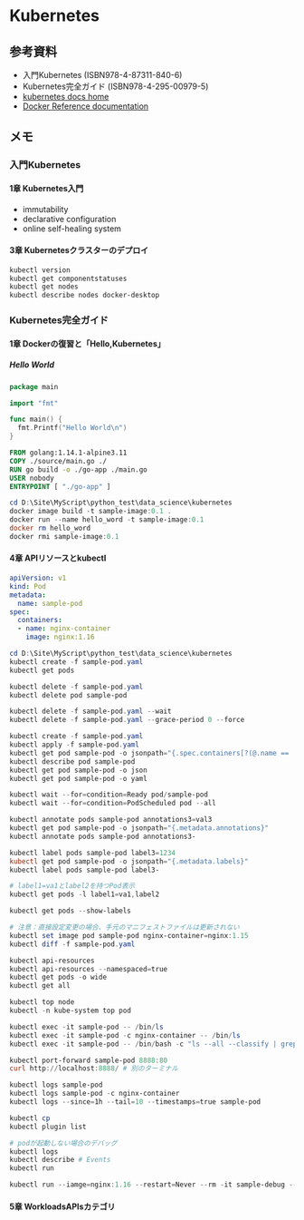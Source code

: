 # Kubernetes #

## 参考資料 ##

* 入門Kubernetes (ISBN978-4-87311-840-6)
* Kubernetes完全ガイド (ISBN978-4-295-00979-5)
* [kubernetes docs home](https://kubernetes.io/ja/docs/home/)
* [Docker Reference documentation](https://docs.docker.com/reference/)

## メモ ##

### 入門Kubernetes ###

#### 1章 Kubernetes入門 ####

* immutability
* declarative configuration
* online self-healing system

#### 3章 Kubernetesクラスターのデプロイ ####

~~~powershell
kubectl version
kubectl get componentstatuses
kubectl get nodes
kubectl describe nodes docker-desktop
~~~

### Kubernetes完全ガイド ###

#### 1章 Dockerの復習と「Hello,Kubernetes」 ####

##### Hello World #####

~~~go
package main

import "fmt"

func main() {
  fmt.Printf("Hello World\n")
}
~~~

~~~Dockerfile
FROM golang:1.14.1-alpine3.11
COPY ./source/main.go ./
RUN go build -o ./go-app ./main.go
USER nobody
ENTRYPOINT [ "./go-app" ]
~~~

~~~powershell
cd D:\Site\MyScript\python_test\data_science\kubernetes
docker image build -t sample-image:0.1 .
docker run --name hello_word -t sample-image:0.1
docker rm hello_word
docker rmi sample-image:0.1
~~~

#### 4章 APIリソースとkubectl ####

~~~yaml
apiVersion: v1
kind: Pod
metadata:
  name: sample-pod
spec:
  containers:
  - name: nginx-container
    image: nginx:1.16
~~~

~~~powershell
cd D:\Site\MyScript\python_test\data_science\kubernetes
kubectl create -f sample-pod.yaml
kubectl get pods

kubectl delete -f sample-pod.yaml
kubectl delete pod sample-pod

kubectl delete -f sample-pod.yaml --wait
kubectl delete -f sample-pod.yaml --grace-period 0 --force
~~~

~~~powershell
kubectl create -f sample-pod.yaml
kubectl apply -f sample-pod.yaml
kubectl get pod sample-pod -o jsonpath="{.spec.containers[?(@.name == 'nginx-container')].image}"
kubectl describe pod sample-pod
kubectl get pod sample-pod -o json
kubectl get pod sample-pod -o yaml

kubectl wait --for=condition=Ready pod/sample-pod
kubectl wait --for=condition=PodScheduled pod --all

kubectl annotate pods sample-pod annotations3=val3
kubectl get pod sample-pod -o jsonpath="{.metadata.annotations}"
kubectl annotate pods sample-pod annotations3-

kubectl label pods sample-pod label3=1234
kubectl get pod sample-pod -o jsonpath="{.metadata.labels}"
kubectl label pods sample-pod label3-

# label1=va1とlabel2を持つPod表示
kubectl get pods -l label1=va1,label2

kubectl get pods --show-labels

# 注意：直接設定変更の場合、手元のマニフェストファイルは更新されない
kubectl set image pod sample-pod nginx-container=nginx:1.15 
kubectl diff -f sample-pod.yaml

kubectl api-resources
kubectl api-resources --namespaced=true
kubectl get pods -o wide
kubectl get all

kubectl top node
kubectl -n kube-system top pod

kubectl exec -it sample-pod -- /bin/ls
kubectl exec -it sample-pod -c nginx-container -- /bin/ls
kubectl exec -it sample-pod -- /bin/bash -c "ls --all --classify | grep lib"

kubectl port-forward sample-pod 8888:80
curl http://localhost:8888/ # 別のターミナル

kubectl logs sample-pod
kubectl logs sample-pod -c nginx-container
kubectl logs --since=1h --tail=10 --timestamps=true sample-pod

kubectl cp
kubectl plugin list
~~~

~~~powershell
# podが起動しない場合のデバッグ
kubectl logs
kubectl describe # Events
kubectl run

kubectl run --iamge=nginx:1.16 --restart=Never --rm -it sample-debug --command -- /bin/sh
~~~

#### 5章 WorkloadsAPIsカテゴリ ####
